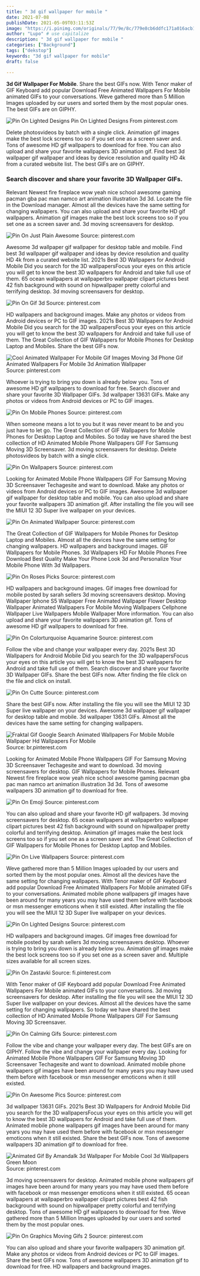 ```yaml
---
title: " 3d gif wallpaper for mobile "
date: 2021-07-08
publishDate: 2021-05-09T03:11:53Z
image: "https://i.pinimg.com/originals/77/9e/8c/779e8cb6ddfc171a016acb109e284269.gif"
author: "Lupo" # use capitalize
description: " 3d gif wallpaper for mobile "
categories: ["Background"]
tags: ["dekstop"]
keywords: "3d gif wallpaper for mobile"
draft: false

---
```



**3d Gif Wallpaper For Mobile**. Share the best GIFs now. With Tenor maker of GIF Keyboard add popular Download Free Animated Wallpapers For Mobile animated GIFs to your conversations. Weve gathered more than 5 Million Images uploaded by our users and sorted them by the most popular ones. The best GIFs are on GIPHY.

![Pin On Lighted Designs](https://i.pinimg.com/originals/3a/8f/02/3a8f028e363fc2ec1ee10b3229b64fff.gif "Pin On Lighted Designs")
Pin On Lighted Designs From pinterest.com


Delete photosvideos by batch with a single click. Animation gif images make the best lock screens too so if you set one as a screen saver and. Tons of awesome HD gif wallpapers to download for free. You can also upload and share your favorite wallpapers 3D animation gif. Find best 3d wallpaper gif wallpaper and ideas by device resolution and quality HD 4k from a curated website list. The best GIFs are on GIPHY.

### Search discover and share your favorite 3D Wallpaper GIFs.

Relevant Newest fire fireplace wow yeah nice school awesome gaming pacman gba pac man namco art animation illustration 3d 3d. Locate the file in the Download manager. Almost all the devices have the same setting for changing wallpapers. You can also upload and share your favorite HD gif wallpapers. Animation gif images make the best lock screens too so if you set one as a screen saver and. 3d moving screensavers for desktop.


![Pin On Just Plain Awesome](https://i.pinimg.com/originals/b9/db/d5/b9dbd5cfe33605f78d4e7e2fbfc1f63b.gif "Pin On Just Plain Awesome")
Source: pinterest.com

Awesome 3d wallpaper gif wallpaper for desktop table and mobile. Find best 3d wallpaper gif wallpaper and ideas by device resolution and quality HD 4k from a curated website list. 2021s Best 3D Wallpapers for Android Mobile Did you search for the 3D wallpapersFocus your eyes on this article you will get to know the best 3D wallpapers for Android and take full use of them. 65 ocean wallpapers at wallpaperbro wallpaper clipart pictures best 42 fish background with sound on hipwallpaper pretty colorful and terrifying desktop. 3d moving screensavers for desktop.

![Pin On Gif 3d](https://i.pinimg.com/originals/d9/d0/14/d9d0148c4807fedcf1935376e9eb9c01.gif "Pin On Gif 3d")
Source: pinterest.com

HD wallpapers and background images. Make any photos or videos from Android devices or PC to GIF images. 2021s Best 3D Wallpapers for Android Mobile Did you search for the 3D wallpapersFocus your eyes on this article you will get to know the best 3D wallpapers for Android and take full use of them. The Great Collection of GIF Wallpapers for Mobile Phones for Desktop Laptop and Mobiles. Share the best GIFs now.

![Cool Animated Wallpaper For Mobile Gif Images Moving 3d Phone Gif Animated Wallpapers For Mobile 3d Animation Wallpaper](https://i.pinimg.com/originals/76/69/5b/76695b7c4e46d404c8a10ca7bcd132ee.gif "Cool Animated Wallpaper For Mobile Gif Images Moving 3d Phone Gif Animated Wallpapers For Mobile 3d Animation Wallpaper")
Source: pinterest.com

Whoever is trying to bring you down is already below you. Tons of awesome HD gif wallpapers to download for free. Search discover and share your favorite 3D Wallpaper GIFs. 3d wallpaper 13631 GIFs. Make any photos or videos from Android devices or PC to GIF images.

![Pin On Mobile Phones](https://i.pinimg.com/originals/b5/5e/3b/b55e3bafe484a0ead34d5e3849bd1e11.gif "Pin On Mobile Phones")
Source: pinterest.com

When someone means a lot to you but it was never meant to be and you just have to let go. The Great Collection of GIF Wallpapers for Mobile Phones for Desktop Laptop and Mobiles. So today we have shared the best collection of HD Animated Mobile Phone Wallpapers GIF For Samsung Moving 3D Screensaver. 3d moving screensavers for desktop. Delete photosvideos by batch with a single click.

![Pin On Wallpapers](https://i.pinimg.com/originals/a6/f3/8a/a6f38a04479024e374520766830f88ea.gif "Pin On Wallpapers")
Source: pinterest.com

Looking for Animated Mobile Phone Wallpapers GIF For Samsung Moving 3D Screensaver Techagesite and want to download. Make any photos or videos from Android devices or PC to GIF images. Awesome 3d wallpaper gif wallpaper for desktop table and mobile. You can also upload and share your favorite wallpapers 3D animation gif. After installing the file you will see the MIUI 12 3D Super live wallpaper on your devices.

![Pin On Animated Wallpaper](https://i.pinimg.com/originals/01/ba/85/01ba8517e3b451762f1e1cc46f5ce2d0.gif "Pin On Animated Wallpaper")
Source: pinterest.com

The Great Collection of GIF Wallpapers for Mobile Phones for Desktop Laptop and Mobiles. Almost all the devices have the same setting for changing wallpapers. HD wallpapers and background images. GIF Wallpapers for Mobile Phones. 3d Wallpapers HD For Mobile Phones Free Download Best Quality Make Your Phone Look 3d and Personalize Your Mobile Phone With 3d Wallpapers.

![Pin On Roses Picks](https://i.pinimg.com/originals/8c/77/32/8c77327bf50c24046fc8ea268b13c352.gif "Pin On Roses Picks")
Source: pinterest.com

HD wallpapers and background images. Gif images free download for mobile posted by sarah sellers 3d moving screensavers desktop. Moving Wallpaper Iphone S5 Wallpaper Free Animated Wallpaper Flower Desktop Wallpaper Animated Wallpapers For Mobile Moving Wallpapers Cellphone Wallpaper Live Wallpapers Mobile Wallpaper More information. You can also upload and share your favorite wallpapers 3D animation gif. Tons of awesome HD gif wallpapers to download for free.

![Pin On Colorturquoise Aquamarine](https://i.pinimg.com/originals/0b/78/b5/0b78b57249a5734b04170f57a627d929.gif "Pin On Colorturquoise Aquamarine")
Source: pinterest.com

Follow the vibe and change your wallpaper every day. 2021s Best 3D Wallpapers for Android Mobile Did you search for the 3D wallpapersFocus your eyes on this article you will get to know the best 3D wallpapers for Android and take full use of them. Search discover and share your favorite 3D Wallpaper GIFs. Share the best GIFs now. After finding the file click on the file and click on install.

![Pin On Cutte](https://i.pinimg.com/originals/aa/e7/c4/aae7c46e45092765218857b91b86f194.gif "Pin On Cutte")
Source: pinterest.com

Share the best GIFs now. After installing the file you will see the MIUI 12 3D Super live wallpaper on your devices. Awesome 3d wallpaper gif wallpaper for desktop table and mobile. 3d wallpaper 13631 GIFs. Almost all the devices have the same setting for changing wallpapers.

![Fraktal Gif Google Search Animated Wallpapers For Mobile Mobile Wallpaper Hd Wallpapers For Mobile](https://i.pinimg.com/originals/01/12/7b/01127bf731649275a8179a48c90ba12a.gif "Fraktal Gif Google Search Animated Wallpapers For Mobile Mobile Wallpaper Hd Wallpapers For Mobile")
Source: br.pinterest.com

Looking for Animated Mobile Phone Wallpapers GIF For Samsung Moving 3D Screensaver Techagesite and want to download. 3d moving screensavers for desktop. GIF Wallpapers for Mobile Phones. Relevant Newest fire fireplace wow yeah nice school awesome gaming pacman gba pac man namco art animation illustration 3d 3d. Tons of awesome wallpapers 3D animation gif to download for free.

![Pin On Emoji](https://i.pinimg.com/originals/56/51/50/565150a05827cb35350bfd7cec467e6c.gif "Pin On Emoji")
Source: pinterest.com

You can also upload and share your favorite HD gif wallpapers. 3d moving screensavers for desktop. 65 ocean wallpapers at wallpaperbro wallpaper clipart pictures best 42 fish background with sound on hipwallpaper pretty colorful and terrifying desktop. Animation gif images make the best lock screens too so if you set one as a screen saver and. The Great Collection of GIF Wallpapers for Mobile Phones for Desktop Laptop and Mobiles.

![Pin On Live Wallpapers](https://i.pinimg.com/originals/e9/c8/47/e9c8479e68c2b793e280a676f1166354.gif "Pin On Live Wallpapers")
Source: pinterest.com

Weve gathered more than 5 Million Images uploaded by our users and sorted them by the most popular ones. Almost all the devices have the same setting for changing wallpapers. With Tenor maker of GIF Keyboard add popular Download Free Animated Wallpapers For Mobile animated GIFs to your conversations. Animated mobile phone wallpapers gif images have been around for many years you may have used them before with facebook or msn messenger emoticons when it still existed. After installing the file you will see the MIUI 12 3D Super live wallpaper on your devices.

![Pin On Lighted Designs](https://i.pinimg.com/originals/3a/8f/02/3a8f028e363fc2ec1ee10b3229b64fff.gif "Pin On Lighted Designs")
Source: pinterest.com

HD wallpapers and background images. Gif images free download for mobile posted by sarah sellers 3d moving screensavers desktop. Whoever is trying to bring you down is already below you. Animation gif images make the best lock screens too so if you set one as a screen saver and. Multiple sizes available for all screen sizes.

![Pin On Zastavki](https://i.pinimg.com/originals/5c/ba/e1/5cbae1b0c5133f27c443ee9f941dcb39.gif "Pin On Zastavki")
Source: fi.pinterest.com

With Tenor maker of GIF Keyboard add popular Download Free Animated Wallpapers For Mobile animated GIFs to your conversations. 3d moving screensavers for desktop. After installing the file you will see the MIUI 12 3D Super live wallpaper on your devices. Almost all the devices have the same setting for changing wallpapers. So today we have shared the best collection of HD Animated Mobile Phone Wallpapers GIF For Samsung Moving 3D Screensaver.

![Pin On Calming Gifs](https://i.pinimg.com/originals/72/62/07/7262074266743c7c1c57b0377b4699f7.gif "Pin On Calming Gifs")
Source: pinterest.com

Follow the vibe and change your wallpaper every day. The best GIFs are on GIPHY. Follow the vibe and change your wallpaper every day. Looking for Animated Mobile Phone Wallpapers GIF For Samsung Moving 3D Screensaver Techagesite and want to download. Animated mobile phone wallpapers gif images have been around for many years you may have used them before with facebook or msn messenger emoticons when it still existed.

![Pin On Awesome Pics](https://i.pinimg.com/originals/9f/d0/d3/9fd0d3afc8148dfd510d9aeb740abfa8.gif "Pin On Awesome Pics")
Source: pinterest.com

3d wallpaper 13631 GIFs. 2021s Best 3D Wallpapers for Android Mobile Did you search for the 3D wallpapersFocus your eyes on this article you will get to know the best 3D wallpapers for Android and take full use of them. Animated mobile phone wallpapers gif images have been around for many years you may have used them before with facebook or msn messenger emoticons when it still existed. Share the best GIFs now. Tons of awesome wallpapers 3D animation gif to download for free.

![Animated Gif By Amandalk 3d Wallpaper For Mobile Cool 3d Wallpapers Green Moon](https://i.pinimg.com/originals/9a/09/be/9a09bed54c04c9effa0ee24a719f23e5.gif "Animated Gif By Amandalk 3d Wallpaper For Mobile Cool 3d Wallpapers Green Moon")
Source: pinterest.com

3d moving screensavers for desktop. Animated mobile phone wallpapers gif images have been around for many years you may have used them before with facebook or msn messenger emoticons when it still existed. 65 ocean wallpapers at wallpaperbro wallpaper clipart pictures best 42 fish background with sound on hipwallpaper pretty colorful and terrifying desktop. Tons of awesome HD gif wallpapers to download for free. Weve gathered more than 5 Million Images uploaded by our users and sorted them by the most popular ones.

![Pin On Graphics Moving Gifs 2](https://i.pinimg.com/originals/77/9e/8c/779e8cb6ddfc171a016acb109e284269.gif "Pin On Graphics Moving Gifs 2")
Source: pinterest.com

You can also upload and share your favorite wallpapers 3D animation gif. Make any photos or videos from Android devices or PC to GIF images. Share the best GIFs now. Tons of awesome wallpapers 3D animation gif to download for free. HD wallpapers and background images.

